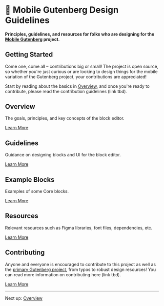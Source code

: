 # 📱 Mobile Gutenberg Design Guidelines

#### Principles, guidelines, and resources for folks who are designing for the [Mobile Gutenberg](https://github.com/wordpress-mobile/gutenberg-mobile) project.

## Getting Started

Come one, come all – contributions big or small! The project is open source, so whether you're just curious or are looking to design things for the mobile variation of the Gutenberg project, your contributions are appreciated!

Start by reading about the basics in [Overview](foundation.md), and once you're ready to contribute, please read the contribution guidelines (link tbd).

## Overview

The goals, principles, and key concepts of the block editor. 

[Learn More](overview.md)

## Guidelines

Guidance on designing blocks and UI for the block editor. 

[Learn More](guidelines.md)

## Example Blocks

Examples of some Core blocks. 

[Learn More](example-blocks.md)

## Resources

Relevant resources such as Figma libraries, font files, dependencies, etc. 

[Learn More](resources.md)

## Contributing

Anyone and everyone is encouraged to contribute to this project as well as the [primary Gutenberg project](https://make.wordpress.org/design/handbook/get-involved/gutenberg-contribution/), from typos to robust design resources! You can read more information on contributing here (link tbd).

[Learn More](#)

---

Next up: [Overview](overview.md)